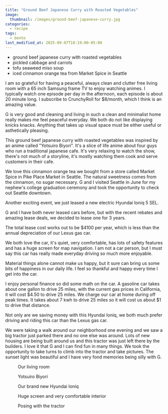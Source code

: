 ```yaml
---
title: "Ground Beef Japanese Curry with Roasted Vegetables"
image: 
  thumbnail: /images/ground-beef-japanese-curry.jpg
categories:
  - recipe
tags:
  - bento
last_modified_at: 2025-09-07T10:19:00-05:00
---
```


* ground beef japanese curry with roasted vegetables
* pickled cabbage and carrots
* tofu seaweed miso soup
* iced cinnamon orange tea from Market Spice in Seattle

I am so grateful for having a peaceful, always clean and clutter free living room with a 65 inch Samsung frame TV to enjoy watching animes. I typically watch one episode per day in the afternoon, each episode is about 20 minute long. I subscribe to CrunchyRoll for $8/month, which I think is an amazing value.

G is very good and cleaning and living in such a clean and minimalist home really makes me feel peaceful everyday. We both do not like displaying knicks knacks. Anything that takes up visual space must be either useful or asthetically pleasing.  

This ground beef japanese curry with roasted vegetables was inspired by an anime called "Yotsuiro Biyori". It's a slice of life anime about four guys who run a traditional japanese cafe. It's very relaxing to watch the show, there's not much of a storyline, it's mostly watching them cook and serve customers in their cafe. 

We love this cinnamon orange tea we bought from a store called Market Spice in Pike Place Market in Seattle. The natural sweetness comes from the cinnamon, no sugar necessary. G and I visited Seattle in June for my nephew's college graduation ceremony and took the opportunity to check out Seattle downtown.
 
Another exciting event, we just leased a new electric Hyundai Ioniq 5 SEL.

G and I have both never leased cars before, but with the recent rebates and amazing lease deals, we decided to lease one for 3 years. 

The total lease cost works out to be $4100 per year, which is less than the annual depreciation of our Lexus gas car. 

We both love the car, it's quiet, very comfortable, has lots of safety features and has a huge screen for map navigation. I am not a car person, but I must say this car has really made everyday driving so much more enjoyable.

Material things alone cannot make us happy, but it sure can bring us some bits of happiness in our daily life. I feel so thankful and happy every time I get into the car. 

I enjoy personal finance so did some math on the car. A gasoline car takes about one gallon to drive 25 miles, with the current gas prices in California, it will cost $4.50 to drive 25 miles. We charge our car at home during off peak times. It takes about 7 kwh to drive 25 miles so it will cost us about $1 to drive that distance.

Not only are we saving money with this Hyundai Ioniq, we both much prefer driving and riding this car than the Lexus gas car.

We were taking a walk around our neighborhood one evening and we saw a big tractor just parked there and no one else was around. Lots of new housing are being built around us and this tractor was just left there by the builders. I love it that G and I can find fun in many things. We took the opportunity to take turns to climb into the tractor and take pictures. The sunset light was beautiful and I have very fond memories being silly with G.

<figure class="align-left">
  <a href="#"><img src="{{ '/images/living-room.jpg' | absolute_url }}" alt=""></a>
  <figcaption>Our living room</figcaption>
</figure> 

<figure class="align-left">
  <a href="#"><img src="{{ '/images/yotsuiro-biyori.jpg' | absolute_url }}" alt=""></a>
  <figcaption>Yotsuiro Biyori</figcaption>
</figure> 


<figure class="align-left">
  <a href="#"><img src="{{ '/images/hyundai-ioniq.jpg' | absolute_url }}" alt=""></a>
  <figcaption>Our brand new Hyundai Ioniq</figcaption>
</figure> 

<figure class="align-left">
  <a href="#"><img src="{{ '/images/hyundai-ioniq-interior.jpg' | absolute_url }}" alt=""></a>
  <figcaption>Huge screen and very comfortable interior</figcaption>
</figure> 

<figure class="align-left">
  <a href="#"><img src="{{ '/images/tractor.jpg' | absolute_url }}" alt=""></a>
  <figcaption>Posing with the tractor</figcaption>
</figure> 